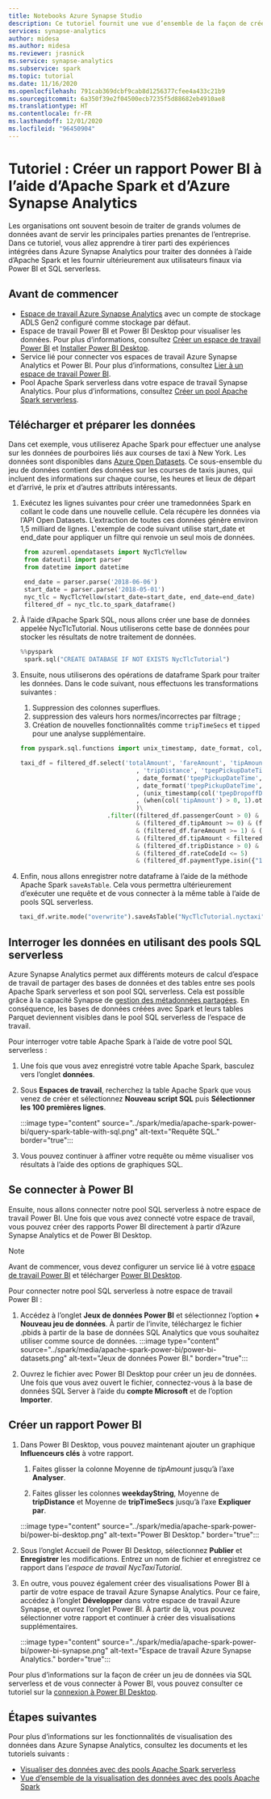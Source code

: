 ```yaml
---
title: Notebooks Azure Synapse Studio
description: Ce tutoriel fournit une vue d’ensemble de la façon de créer un tableau de bord Power BI à l’aide d’Apache Spark et d’un pool SQL serverless.
services: synapse-analytics
author: midesa
ms.author: midesa
ms.reviewer: jrasnick
ms.service: synapse-analytics
ms.subservice: spark
ms.topic: tutorial
ms.date: 11/16/2020
ms.openlocfilehash: 791cab369dcbf9cab8d1256377cfee4a433c21b9
ms.sourcegitcommit: 6a350f39e2f04500ecb7235f5d88682eb4910ae8
ms.translationtype: HT
ms.contentlocale: fr-FR
ms.lasthandoff: 12/01/2020
ms.locfileid: "96450904"
---
```

# <a name="tutorial-create-a-power-bi-report-using-apache-spark-and-azure-synapse-analytics"></a>Tutoriel : Créer un rapport Power BI à l’aide d’Apache Spark et d’Azure Synapse Analytics

Les organisations ont souvent besoin de traiter de grands volumes de données avant de servir les principales parties prenantes de l’entreprise. Dans ce tutoriel, vous allez apprendre à tirer parti des expériences intégrées dans Azure Synapse Analytics pour traiter des données à l’aide d’Apache Spark et les fournir ultérieurement aux utilisateurs finaux via Power BI et SQL serverless.

## <a name="before-you-begin"></a>Avant de commencer
- [Espace de travail Azure Synapse Analytics](../quickstart-create-workspace.md) avec un compte de stockage ADLS Gen2 configuré comme stockage par défaut. 
- Espace de travail Power BI et Power BI Desktop pour visualiser les données. Pour plus d’informations, consultez [Créer un espace de travail Power BI](https://docs.microsoft.com/power-bi/service-create-the-new-workspaces) et [Installer Power BI Desktop](https://powerbi.microsoft.com/downloads/).
- Service lié pour connecter vos espaces de travail Azure Synapse Analytics et Power BI. Pour plus d’informations, consultez [Lier à un espace de travail Power BI](../quickstart-power-bi.md).
- Pool Apache Spark serverless dans votre espace de travail Synapse Analytics. Pour plus d’informations, consultez [Créer un pool Apache Spark serverless](../quickstart-create-apache-spark-pool-studio.md).
  
## <a name="download-and-prepare-the-data"></a>Télécharger et préparer les données
Dans cet exemple, vous utiliserez Apache Spark pour effectuer une analyse sur les données de pourboires liés aux courses de taxi à New York. Les données sont disponibles dans [Azure Open Datasets](https://azure.microsoft.com/services/open-datasets/catalog/nyc-taxi-limousine-commission-yellow-taxi-trip-records/). Ce sous-ensemble du jeu de données contient des données sur les courses de taxis jaunes, qui incluent des informations sur chaque course, les heures et lieux de départ et d’arrivé, le prix et d’autres attributs intéressants.

1. Exécutez les lignes suivantes pour créer une tramedonnées Spark en collant le code dans une nouvelle cellule. Cela récupère les données via l’API Open Datasets. L’extraction de toutes ces données génère environ 1,5 milliard de lignes. L'exemple de code suivant utilise start_date et end_date pour appliquer un filtre qui renvoie un seul mois de données.
   
   ```python
    from azureml.opendatasets import NycTlcYellow
    from dateutil import parser
    from datetime import datetime

    end_date = parser.parse('2018-06-06')
    start_date = parser.parse('2018-05-01')
    nyc_tlc = NycTlcYellow(start_date=start_date, end_date=end_date)
    filtered_df = nyc_tlc.to_spark_dataframe()
   ```
2. À l’aide d’Apache Spark SQL, nous allons créer une base de données appelée NycTlcTutorial. Nous utiliserons cette base de données pour stocker les résultats de notre traitement de données.
   ```python
   %%pyspark
    spark.sql("CREATE DATABASE IF NOT EXISTS NycTlcTutorial")
   ```
3. Ensuite, nous utiliserons des opérations de dataframe Spark pour traiter les données. Dans le code suivant, nous effectuons les transformations suivantes :
   1. Suppression des colonnes superflues.
   2. suppression des valeurs hors normes/incorrectes par filtrage ;
   3. Création de nouvelles fonctionnalités comme ```tripTimeSecs``` et ```tipped``` pour une analyse supplémentaire.
    ```python
    from pyspark.sql.functions import unix_timestamp, date_format, col, when

    taxi_df = filtered_df.select('totalAmount', 'fareAmount', 'tipAmount', 'paymentType', 'rateCodeId', 'passengerCount'\
                                    , 'tripDistance', 'tpepPickupDateTime', 'tpepDropoffDateTime'\
                                    , date_format('tpepPickupDateTime', 'hh').alias('pickupHour')\
                                    , date_format('tpepPickupDateTime', 'EEEE').alias('weekdayString')\
                                    , (unix_timestamp(col('tpepDropoffDateTime')) - unix_timestamp(col('tpepPickupDateTime'))).alias('tripTimeSecs')\
                                    , (when(col('tipAmount') > 0, 1).otherwise(0)).alias('tipped')
                                    )\
                            .filter((filtered_df.passengerCount > 0) & (filtered_df.passengerCount < 8)\
                                    & (filtered_df.tipAmount >= 0) & (filtered_df.tipAmount <= 25)\
                                    & (filtered_df.fareAmount >= 1) & (filtered_df.fareAmount <= 250)\
                                    & (filtered_df.tipAmount < filtered_df.fareAmount)\
                                    & (filtered_df.tripDistance > 0) & (filtered_df.tripDistance <= 100)\
                                    & (filtered_df.rateCodeId <= 5)
                                    & (filtered_df.paymentType.isin({"1", "2"})))
    ```
4. Enfin, nous allons enregistrer notre dataframe à l’aide de la méthode Apache Spark ```saveAsTable```. Cela vous permettra ultérieurement d’exécuter une requête et de vous connecter à la même table à l’aide de pools SQL serverless.
  ```python
     taxi_df.write.mode("overwrite").saveAsTable("NycTlcTutorial.nyctaxi")
  ```
   
## <a name="query-data-using-serverless-sql-pools"></a>Interroger les données en utilisant des pools SQL serverless
Azure Synapse Analytics permet aux différents moteurs de calcul d’espace de travail de partager des bases de données et des tables entre ses pools Apache Spark serverless et son pool SQL serverless. Cela est possible grâce à la capacité Synapse de [gestion des métadonnées partagées](../metadata/overview.md). En conséquence, les bases de données créées avec Spark et leurs tables Parquet deviennent visibles dans le pool SQL serverless de l’espace de travail.

Pour interroger votre table Apache Spark à l’aide de votre pool SQL serverless :
   1. Une fois que vous avez enregistré votre table Apache Spark, basculez vers l’onglet **données**.
   
   2. Sous **Espaces de travail**, recherchez la table Apache Spark que vous venez de créer et sélectionnez **Nouveau script SQL** puis **Sélectionner les 100 premières lignes**. 
      
      :::image type="content" source="../spark/media/apache-spark-power-bi/query-spark-table-with-sql.png" alt-text="Requête SQL." border="true":::

   3. Vous pouvez continuer à affiner votre requête ou même visualiser vos résultats à l’aide des options de graphiques SQL.

## <a name="connect-to-power-bi"></a>Se connecter à Power BI
Ensuite, nous allons connecter notre pool SQL serverless à notre espace de travail Power BI. Une fois que vous avez connecté votre espace de travail, vous pouvez créer des rapports Power BI directement à partir d’Azure Synapse Analytics et de Power BI Desktop.

>[!Note]
> Avant de commencer, vous devez configurer un service lié à votre [espace de travail Power BI](../quickstart-power-bi.md) et télécharger [Power BI Desktop](https://docs.microsoft.com/power-bi/service-create-the-new-workspaces).  

Pour connecter notre pool SQL serverless à notre espace de travail Power BI :

1.  Accédez à l’onglet **Jeux de données Power BI** et sélectionnez l’option **+ Nouveau jeu de données**. À partir de l’invite, téléchargez le fichier .pbids à partir de la base de données SQL Analytics que vous souhaitez utiliser comme source de données. 
   :::image type="content" source="../spark/media/apache-spark-power-bi/power-bi-datasets.png" alt-text="Jeux de données Power BI." border="true":::

2.  Ouvrez le fichier avec Power BI Desktop pour créer un jeu de données. Une fois que vous avez ouvert le fichier, connectez-vous à la base de données SQL Server à l’aide du **compte Microsoft** et de l’option **Importer**. 
   

## <a name="create-a-power-bi-report"></a>Créer un rapport Power BI
1. Dans Power BI Desktop, vous pouvez maintenant ajouter un graphique **Influenceurs clés** à votre rapport.
   
   1. Faites glisser la colonne Moyenne de *tipAmount* jusqu’à l’axe **Analyser**.
   
   2. Faites glisser les colonnes **weekdayString**, Moyenne de **tripDistance** et Moyenne de **tripTimeSecs** jusqu’à l’axe **Expliquer par**. 
   
   :::image type="content" source="../spark/media/apache-spark-power-bi/power-bi-desktop.png" alt-text="Power BI Desktop." border="true":::

2. Sous l’onglet Accueil de Power BI Desktop, sélectionnez **Publier** et **Enregistrer** les modifications. Entrez un nom de fichier et enregistrez ce rapport dans l’*espace de travail NycTaxiTutorial*.
   
3. En outre, vous pouvez également créer des visualisations Power BI à partir de votre espace de travail Azure Synapse Analytics. Pour ce faire, accédez à l’onglet **Développer** dans votre espace de travail Azure Synapse, et ouvrez l’onglet Power BI. À partir de là, vous pouvez sélectionner votre rapport et continuer à créer des visualisations supplémentaires. 
   
   :::image type="content" source="../spark/media/apache-spark-power-bi/power-bi-synapse.png" alt-text="Espace de travail Azure Synapse Analytics." border="true":::

Pour plus d’informations sur la façon de créer un jeu de données via SQL serverless et de vous connecter à Power BI, vous pouvez consulter ce tutoriel sur la [connexion à Power BI Desktop](../../synapse-analytics/sql/tutorial-connect-power-bi-desktop.md).

## <a name="next-steps"></a>Étapes suivantes
Pour plus d’informations sur les fonctionnalités de visualisation des données dans Azure Synapse Analytics, consultez les documents et les tutoriels suivants :
   - [Visualiser des données avec des pools Apache Spark serverless](../spark/apache-spark-data-visualization-tutorial.md)
   - [Vue d’ensemble de la visualisation des données avec des pools Apache Spark](../spark/apache-spark-data-visualization.md)
